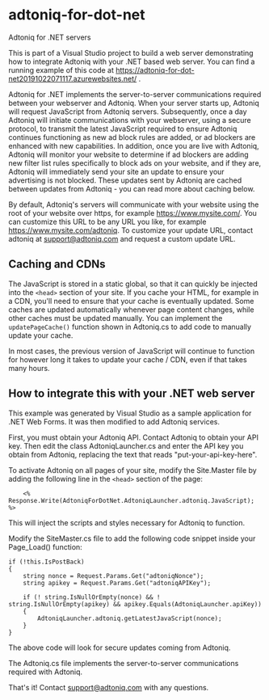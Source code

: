 # adtoniq-for-dot-net
Adtoniq for .NET servers

This is part of a Visual Studio project to build a web server demonstrating how to integrate Adtoniq with your .NET based web server. You can find a running example of this code at https://adtoniq-for-dot-net20191022071117.azurewebsites.net/ .

Adtoniq for .NET  implements the server-to-server communications required between your webserver and Adtoniq. When your server starts up, Adtoniq will request JavaScript from Adtoniq servers. Subsequently, once a day Adtoniq will initiate communications with your webserver, using a secure protocol, to transmit the latest JavaScript required to ensure Adtoniq continues functioning as new ad block rules are added, or ad blockers are enhanced with new capabilities. In addition, once you are live with Adtoniq, Adtoniq will monitor your website to determine if ad blockers are adding new filter list rules specifically to block ads on your website, and if they are, Adtoniq will immediately send your site an update to ensure your advertising is not blocked. These updates sent by Adtoniq are cached between updates from Adtoniq - you can read more about caching below.

By default, Adtoniq's servers will communicate with your website using the root of your website over https, for example https://www.mysite.com/. You can customize this URL to be any URL you like, for example https://www.mysite.com/adtoniq. To customize your update URL, contact adtoniq at support@adtoniq.com and request a custom update URL.

## Caching and CDNs ##

The JavaScript is stored in a static global, so that it can quickly be injected into the `<head>` section of your site. If you cache your HTML, for example in a CDN, you'll need to ensure that your cache is eventually updated. Some caches are updated automatically whenever page content changes, while other caches must be updated manually. You can implement the `updatePageCache()` function shown in Adtoniq.cs to add code to manually update your cache.

In most cases, the previous version of JavaScript will continue to function for however long it takes to update your cache / CDN, even if that takes many hours. 

## How to integrate this with your .NET web server ##

This example was generated by Visual Studio as a sample application for .NET Web Forms. It was then modified to add Adtoniq services.

First, you must obtain your Adtoniq API. Contact Adtoniq to obtain your API key. Then edit the class AdtoniqLauncher.cs and enter the API key you obtain from Adtoniq, replacing the text that reads "put-your-api-key-here".

To activate Adtoniq on all pages of your site, modify the Site.Master file by adding the following line in the `<head>` section of the page:

`    <% Response.Write(AdtoniqForDotNet.AdtoniqLauncher.adtoniq.JavaScript); %>`

This will inject the scripts and styles necessary for Adtoniq to function.

Modify the SiteMaster.cs file to add the following code snippet inside your Page_Load() function:
```
if (!this.IsPostBack)
{
    string nonce = Request.Params.Get("adtoniqNonce");
    string apikey = Request.Params.Get("adtoniqAPIKey");

    if (! string.IsNullOrEmpty(nonce) && ! string.IsNullOrEmpty(apikey) && apikey.Equals(AdtoniqLauncher.apiKey))
    {
        AdtoniqLauncher.adtoniq.getLatestJavaScript(nonce);
    }
}
```

The above code will look for secure updates coming from Adtoniq.

The Adtoniq.cs file implements the server-to-server communications required with Adtoniq.

That's it! Contact support@adtoniq.com with any questions.
